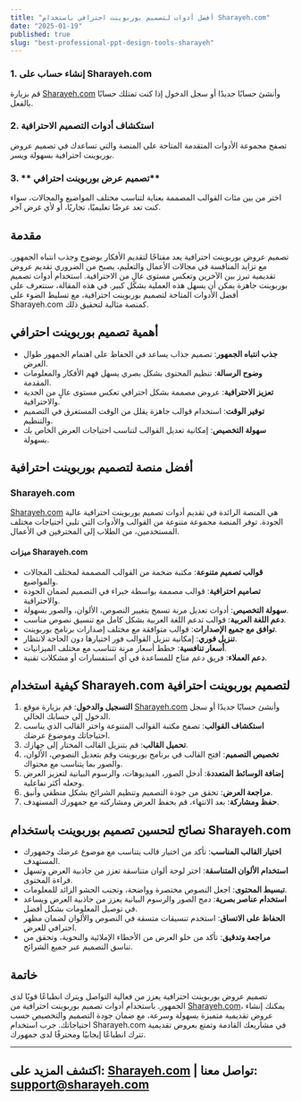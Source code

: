 ```yaml
---
title: "أفضل أدوات لتصميم بوربوينت احترافي باستخدام Sharayeh.com"
date: "2025-01-19"
published: true
slug: "best-professional-ppt-design-tools-sharayeh"
---
```


### 1. **إنشاء حساب على Sharayeh.com**

قم بزيارة [Sharayeh.com](https://sharayeh.com) وأنشئ حسابًا جديدًا أو سجل الدخول إذا كنت تمتلك حسابًا بالفعل.

### 2. **استكشاف أدوات التصميم الاحترافية**

تصفح مجموعة الأدوات المتقدمة المتاحة على المنصة والتي تساعدك في تصميم عروض بوربوينت احترافية بسهولة ويسر.

### 3. **  تصميم عرض بوربوينت احترافي**

اختر من بين مئات القوالب المصممة بعناية لتناسب مختلف المواضيع والمجالات، سواء كنت تعد عرضًا تعليميًا، تجاريًا، أو لأي غرض آخر.

## مقدمة

تصميم عروض بوربوينت احترافية يعد مفتاحًا لتقديم الأفكار بوضوح وجذب انتباه الجمهور. مع تزايد المنافسة في مجالات الأعمال والتعليم، يصبح من الضروري تقديم عروض تقديمية تبرز بين الآخرين وتعكس مستوى عالٍ من الاحترافية. استخدام أدوات تصميم بوربوينت جاهزة يمكن أن يسهل هذه العملية بشكل كبير. في هذه المقالة، سنتعرف على أفضل الأدوات المتاحة لتصميم بوربوينت احترافية، مع تسليط الضوء على Sharayeh.com كمنصة مثالية لتحقيق ذلك.

## أهمية تصميم بوربوينت احترافي

- **جذب انتباه الجمهور**: تصميم جذاب يساعد في الحفاظ على اهتمام الجمهور طوال العرض.
- **وضوح الرسالة**: تنظيم المحتوى بشكل بصري يسهل فهم الأفكار والمعلومات المقدمة.
- **تعزيز الاحترافية**: عروض مصممة بشكل احترافي تعكس مستوى عالٍ من الجدية والاحترافية.
- **توفير الوقت**: استخدام قوالب جاهزة يقلل من الوقت المستغرق في التصميم والتنظيم.
- **سهولة التخصيص**: إمكانية تعديل القوالب لتناسب احتياجات العرض الخاص بك بسهولة.

## أفضل منصة لتصميم بوربوينت احترافية

### **Sharayeh.com**

[Sharayeh.com](https://sharayeh.com) هي المنصة الرائدة في تقديم أدوات تصميم بوربوينت احترافية عالية الجودة. توفر المنصة مجموعة متنوعة من القوالب والأدوات التي تلبي احتياجات مختلف المستخدمين، من الطلاب إلى المحترفين في الأعمال.

#### ميزات Sharayeh.com

- **قوالب تصميم متنوعة**: مكتبة ضخمة من القوالب المصممة لمختلف المجالات والمواضيع.
- **تصاميم احترافية**: قوالب مصممة بواسطة خبراء في التصميم لضمان الجودة والاحترافية.
- **سهولة التخصيص**: أدوات تعديل مرنة تسمح بتغيير النصوص، الألوان، والصور بسهولة.
- **دعم اللغة العربية**: قوالب تدعم اللغة العربية بشكل كامل مع تنسيق نصوص مناسب.
- **توافق مع جميع الإصدارات**: قوالب متوافقة مع مختلف إصدارات برنامج بوربوينت.
- **تنزيل فوري**: إمكانية تنزيل القوالب فور اختيارها دون الحاجة لانتظار.
- **أسعار تنافسية**: خطط أسعار مرنة تتناسب مع مختلف الميزانيات.
- **دعم العملاء**: فريق دعم متاح للمساعدة في أي استفسارات أو مشكلات تقنية.

## كيفية استخدام Sharayeh.com لتصميم بوربوينت احترافية

1. **التسجيل والدخول**: قم بزيارة موقع [Sharayeh.com](https://sharayeh.com) وأنشئ حسابًا جديدًا أو سجل الدخول إلى حسابك الحالي.
2. **استكشاف القوالب**: تصفح مكتبة القوالب المتنوعة واختر القالب الذي يناسب احتياجاتك وموضوع عرضك.
3. **تحميل القالب**: قم بتنزيل القالب المختار إلى جهازك.
4. **تخصيص التصميم**: افتح القالب في برنامج بوربوينت وقم بتعديل النصوص، الألوان، والصور بما يتناسب مع محتواك.
5. **إضافة الوسائط المتعددة**: أدخل الصور، الفيديوهات، والرسوم البيانية لتعزيز العرض وجعله أكثر تفاعلية.
6. **مراجعة العرض**: تحقق من جودة التصميم وتنظيم الشرائح بشكل منطقي وأنيق.
7. **حفظ ومشاركة**: بعد الانتهاء، قم بحفظ العرض ومشاركته مع جمهورك المستهدف.

## نصائح لتحسين تصميم بوربوينت باستخدام Sharayeh.com

- **اختيار القالب المناسب**: تأكد من اختيار قالب يتناسب مع موضوع عرضك وجمهورك المستهدف.
- **استخدام الألوان المتناسقة**: اختر لوحة ألوان متناسقة تعزز من جاذبية العرض وتسهل قراءة المحتوى.
- **تبسيط المحتوى**: اجعل النصوص مختصرة وواضحة، وتجنب الحشو الزائد للمعلومات.
- **استخدام عناصر بصرية**: دمج الصور والرسوم البيانية يعزز من جاذبية العرض ويساعد في توصيل المعلومات بشكل أفضل.
- **الحفاظ على الاتساق**: استخدم تنسيقات متسقة في النصوص والألوان لضمان مظهر احترافي للعرض.
- **مراجعة وتدقيق**: تأكد من خلو العرض من الأخطاء الإملائية والنحوية، وتحقق من تناسق التصميم عبر جميع الشرائح.

## خاتمة

تصميم عروض بوربوينت احترافية يعزز من فعالية التواصل ويترك انطباعًا قويًا لدى الجمهور. باستخدام أدوات تصميم بوربوينت احترافية من [Sharayeh.com](https://sharayeh.com)، يمكنك إنشاء عروض تقديمية متميزة بسهولة وسرعة، مع ضمان جودة التصميم والتخصيص حسب احتياجاتك. جرب استخدام Sharayeh.com في مشاريعك القادمة وتمتع بعروض تقديمية تترك انطباعًا إيجابيًا ومحترفًا لدى جمهورك.

---
**اكتشف المزيد على**: [Sharayeh.com](https://sharayeh.com) | **تواصل معنا**: [support@sharayeh.com](mailto:support@sharayeh.com)
---
